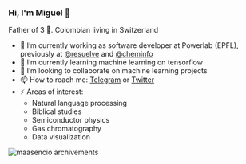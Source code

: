 ### Hi, I'm Miguel 👋
Father of 3 🍼. Colombian living in Switzerland
- 🔭 I’m currently working as software developer at Powerlab (EPFL), previously at [@resuelve](https://github.com/resuelve) and [@cheminfo](https://github.com/cheminfo)
- 🌱 I’m currently learning machine learning on tensorflow
- 👯 I’m looking to collaborate on machine learning projects
- 📫 How to reach me: [Telegram](https://t.me/MiguelAsencio) or [Twitter](https://twitter.com/maasencioh)
- ⚡ Areas of interest:
  - Natural language processing
  - Biblical studies
  - Semiconductor physics
  - Gas chromatography
  - Data visualization
<img align="center" src="https://github-profile-trophy.vercel.app/?username=maasencioh&theme=onedark" alt="maasencio archivements" />
